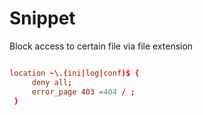 # Snippet

Block access to certain file via file extension

```conf

location ~\.(ini|log|conf)$ {
     deny all;
     error_page 403 =404 / ;
 }

```